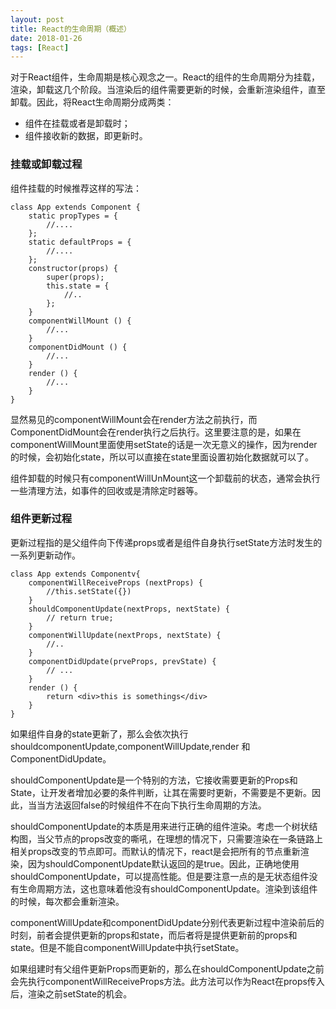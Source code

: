 ```yaml
---
layout: post
title: React的生命周期（概述）
date: 2018-01-26
tags: [React]
---
```


对于React组件，生命周期是核心观念之一。React的组件的生命周期分为挂载，渲染，卸载这几个阶段。当渲染后的组件需要更新的时候，会重新渲染组件，直至卸载。因此，将React生命周期分成两类：

- 组件在挂载或者是卸载时；
- 组件接收新的数据，即更新时。

### 挂载或卸载过程

组件挂载的时候推荐这样的写法：

    class App extends Component {
        static propTypes = {
            //....
        };
        static defaultProps = {
            //....
        };
        constructor(props) {
            super(props);
            this.state = {
                //..
            };
        }
        componentWillMount () {
            //...
        }
        componentDidMount () {
            //...
        }
        render () {
            //...
        }
    }

显然易见的componentWillMount会在render方法之前执行，而ComponentDidMount会在render执行之后执行。这里要注意的是，如果在componentWillMount里面使用setState的话是一次无意义的操作，因为render的时候，会初始化state，所以可以直接在state里面设置初始化数据就可以了。

组件卸载的时候只有componentWillUnMount这一个卸载前的状态，通常会执行一些清理方法，如事件的回收或是清除定时器等。

### 组件更新过程 

更新过程指的是父组件向下传递props或者是组件自身执行setState方法时发生的一系列更新动作。

    class App extends Componentv{
        componentWillReceiveProps (nextProps) {
            //this.setState({})
        }
        shouldComponentUpdate(nextProps, nextState) {
            // return true;
        }
        componentWillUpdate(nextProps, nextState) {
            //..
        }
        componentDidUpdate(prveProps, prevState) {
            // ...
        }
        render () {
            return <div>this is somethings</div>
        }
    }

如果组件自身的state更新了，那么会依次执行shouldcomponentUpdate,componentWillUpdate,render 和ComponentDidUpdate。

shouldComponentUpdate是一个特别的方法，它接收需要更新的Props和State，让开发者增加必要的条件判断，让其在需要时更新，不需要是不更新。因此，当当方法返回false的时候组件不在向下执行生命周期的方法。

shouldComponentUpdate的本质是用来进行正确的组件渲染。考虑一个树状结构图，当父节点的props改变的嘶吼，在理想的情况下，只需要渲染在一条链路上相关props改变的节点即可。而默认的情况下，react是会把所有的节点重新渲染，因为shouldComponentUpdate默认返回的是true。因此，正确地使用shouldComponentUpdate，可以提高性能。但是要注意一点的是无状态组件没有生命周期方法，这也意味着他没有shouldComponentUpdate。渲染到该组件的时候，每次都会重新渲染。

componentWillUpdate和componentDidUpdate分别代表更新过程中渲染前后的时刻，前者会提供更新的props和state，而后者将是提供更新前的props和state。但是不能自componentWillUpdate中执行setState。

如果组建时有父组件更新Props而更新的，那么在shouldComponentUpdate之前会先执行componentWillReceiveProps方法。此方法可以作为React在props传入后，渲染之前setState的机会。

